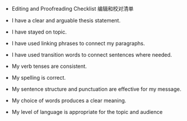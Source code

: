 - Editing and Proofreading Checklist 
编辑和校对清单

- I have a clear and arguable thesis statement.
- I have stayed on topic.
- I have used linking phrases to connect my paragraphs.
- I have used transition words to connect sentences where needed.
- My verb tenses are consistent.
- My spelling is correct.
- My sentence structure and punctuation are effective for my message.
- My choice of words produces a clear meaning.
- My level of language is appropriate for the topic and audience